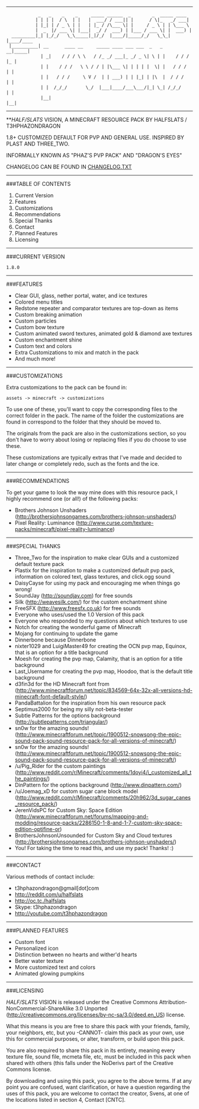 ***
```                                                                                  
            _   _    _    _     _____ ______  _        _  _____ ____      
           | | | |  / \  | |   |  ___/ / ___|| |      / \|_   _/ ___|     
           | |_| | / _ \ | |   | |_ / /\___ \| |     / _ \ | | \___ \     
           |  _  |/ ___ \| |___|  _/ /  ___) | |___ / ___ \| |  ___) |    
  _________|_| |_/_/   \_\_____|_|/_/  |____/|_____/_/   \_\_| |____/____ 
 |__________| __      ____ __     _____ ____ ___ ___  _   _      __|_____|
             | _|    / / / \ \   / /_ _/ ___|_ _/ _ \| \ | |    / / / |_ |
             | |    / / /   \ \ / / | |\___ \| | | | |  \| |   / / /   | |
             | |   / / /     \ V /  | | ___) | | |_| | |\  |  / / /    | |
             | |  /_/_/       \_/  |___|____/___\___/|_| \_| /_/_/     | |
             |__|                                                     |__|

```                                         
***

**_HALF/SLATS_ VISION, A MINECRAFT RESOURCE PACK
BY HALFSLATS / T3HPHAZONDRAGON

1.8+ CUSTOMIZED DEFAULT FOR PVP AND GENERAL USE. INSPIRED BY PLAST AND THREE_TWO.

INFORMALLY KNOWN AS "PHAZ'S PVP PACK" AND "DRAGON'S EYES"

CHANGELOG CAN BE FOUND IN [CHANGELOG.TXT](/CHANGELOG.txt)

***

###TABLE OF CONTENTS

1. Current Version
2. Features
3. Customizations
4. Recommendations
5. Special Thanks
6. Contact
7. Planned Features
8. Licensing

***

###CURRENT VERSION

	1.8.0

***

###FEATURES

* Clear GUI, glass, nether portal, water, and ice textures
* Colored menu titles
* Redstone repeater and comparator textures are top-down as items
* Custom breaking animation
* Custom particles
* Custom bow texture
* Custom animated sword textures, animated gold & diamond axe textures
* Custom enchantment shine
* Custom text and colors
* Extra Customizations to mix and match in the pack
* And much more!

***

###CUSTOMIZATIONS

Extra customizations to the pack can be found in:

	assets -> minecraft -> customizations

To use one of these, you'll want to copy the corresponding files to the correct folder in the pack. The name of the folder the customizations are found in correspond to the folder that they should be moved to.

The originals from the pack are also in the customizations section, so you don't have to worry about losing or replacing files if you do choose to use these.

These customizations are typically extras that I've made and decided to later change or completely redo, such as the fonts and the ice.

***

###RECOMMENDATIONS

To get your game to look the way mine does with this resource pack, I highly recommend one (or all!) of the following packs:

* Brothers Johnson Unshaders (http://brothersjohnsongames.com/brothers-johnson-unshaders/)
* Pixel Reality: Luminance (http://www.curse.com/texture-packs/minecraft/pixel-reality-luminance)

***

###SPECIAL THANKS

* Three_Two for the inspiration to make clear GUIs and a customized default texture pack
* Plastix for the inspiration to make a customized default pvp pack, information on colored text, glass textures, and click.ogg sound
* DaisyCayse for using my pack and encouraging me when things go wrong!
* SoundJay (http://soundjay.com) for free sounds
* Silk (http://weavesilk.com/) for the custom enchantment shine
* FreeSFX (http://www.freesfx.co.uk) for free sounds
* Everyone who uses/used the 1.0 Version of this pack
* Everyone who responded to my questions about which textures to use
* Notch for creating the wonderful game of Minecraft
* Mojang for continuing to update the game
* Dinnerbone because Dinnerbone
* nixter1029 and LuigiMaster49 for creating the OCN pvp map, Equinox, that is an option for a title background
* Moesh for creating the pvp map, Calamity, that is an option for a title background
* Last_Username for creating the pvp map, Hoodoo, that is the default title background
* d3fin3d for the HD Minecraft font from (http://www.minecraftforum.net/topic/834569-64x-32x-all-versions-hd-minecraft-font-default-style/)
* PandaBattalion for the inspiration from his own resource pack
* Septimus2000 for being my silly not-beta-tester
* Subtle Patterns for the options background (http://subtlepatterns.com/triangular/)
* sn0w for the amazing sounds! (http://www.minecraftforum.net/topic/1900512-snowsong-the-epic-sound-pack-sound-resource-pack-for-all-versions-of-minecraft/)
* sn0w for the amazing sounds! (http://www.minecraftforum.net/topic/1900512-snowsong-the-epic-sound-pack-sound-resource-pack-for-all-versions-of-minecraft/)
* /u/Pig_Rider for the custom paintings (http://www.reddit.com/r/Minecraft/comments/1doyi4/i_customized_all_the_paintings/)
* DinPattern for the options background (http://www.dinpattern.com/)
* /u/Joemag_xD for custom sugar cane block model (http://www.reddit.com/r/Minecraft/comments/20h962/3d_sugar_canes_resource_pack/)
* JerenVidsPC for Custom Sky: Space Edition (http://www.minecraftforum.net/forums/mapping-and-modding/resource-packs/2286150-1-8-and-1-7-custom-sky-space-edition-optifine-or)
* BrothersJohnsonUnsounded for Custom Sky and Cloud textures (http://brothersjohnsongames.com/brothers-johnson-unshaders/)
* You! For taking the time to read this, and use my pack! Thanks! :)

***

###CONTACT

Various methods of contact include:

* t3hphazondragon@gmail[dot]com
* http://reddit.com/u/halfslats
* http://oc.tc./halfslats
* Skype: t3hphazondragon
* http://youtube.com/t3hphazondragon

***

###PLANNED FEATURES

* Custom font
* Personalized icon
* Distinction between no hearts and wither'd hearts
* Better water texture
* More customized text and colors
* Animated glowing pumpkins

***

###LICENSING

_HALF/SLATS_ VISION is released under the Creative Commons Attribution-NonCommercial-ShareAlike 3.0 Unported (http://creativecommons.org/licenses/by-nc-sa/3.0/deed.en_US) license.

What this means is you are free to share this pack with your friends, family, your neighbors, etc, but you -CANNOT- claim this pack as your own, use this for commercial purposes, or alter, transform, or build upon this pack.

You are also required to share this pack in its entirety, meaning every texture file, sound file, mcmeta file, etc, must be included in this pack when shared with others (this falls under the NoDerivs part of the Creative Commons license.

By downloading and using this pack, you agree to the above terms. If at any point you are confused, want clarification, or have a question regarding the uses of this pack, you are welcome to contact the creator, Svens, at one of the locations listed in section 4, Contact [CNTC].